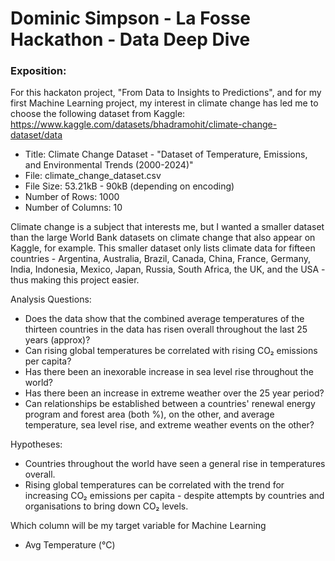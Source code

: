 # Dominic Simpson - La Fosse Hackathon - Data Deep Dive

### Exposition:
For this hackaton project, "From Data to Insights to Predictions", and for my first Machine Learning project, my interest
in climate change has led me to choose the following dataset from Kaggle: https://www.kaggle.com/datasets/bhadramohit/climate-change-dataset/data

- Title: Climate Change Dataset - "Dataset of Temperature, Emissions, and Environmental Trends (2000-2024)"
- File: climate_change_dataset.csv
- File Size: 53.21kB - 90kB (depending on encoding)
- Number of Rows: 1000
- Number of Columns: 10

Climate change is a subject that interests me, but I wanted a smaller dataset than the large World Bank datasets on climate change that also appear on Kaggle, for example.
This smaller dataset only lists climate data for fifteen countries - Argentina, Australia, Brazil, Canada, China, France, Germany, India, Indonesia, Mexico, Japan, 
Russia, South Africa, the UK, and the USA - thus making this project easier.


Analysis Questions:

- Does the data show that the combined average temperatures of the thirteen countries in the data has risen overall throughout the last 25 years (approx)?
- Can rising global temperatures be correlated with rising CO₂ emissions per capita?
- Has there been an inexorable increase in sea level rise throughout the world?
- Has there been an increase in extreme weather over the 25 year period?
- Can relationships be established between a countries' renewal energy program and forest area (both %), on the other, and average temperature, sea level rise, and extreme weather events on the other?

Hypotheses:

- Countries throughout the world have seen a general rise in temperatures overall.
- Rising global temperatures can be correlated with the trend for increasing CO₂ emissions per capita - despite attempts by countries and organisations to bring down CO₂ levels.

Which column will be my target variable for Machine Learning

- Avg Temperature (°C)
